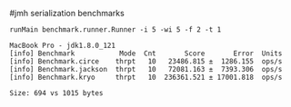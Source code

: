 #jmh serialization benchmarks

    runMain benchmark.runner.Runner -i 5 -wi 5 -f 2 -t 1

    MacBook Pro - jdk1.8.0_121
    [info] Benchmark           Mode  Cnt       Score       Error  Units
    [info] Benchmark.circe    thrpt   10   23486.815 ±  1286.155  ops/s
    [info] Benchmark.jackson  thrpt   10   72081.163 ±  7393.306  ops/s
    [info] Benchmark.kryo     thrpt   10  236361.521 ± 17001.818  ops/s
    
    Size: 694 vs 1015 bytes
    
